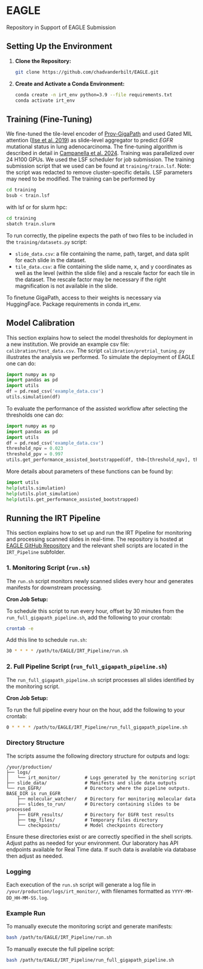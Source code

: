 # EAGLE
Repository in Support of EAGLE Submission


## Setting Up the Environment

1. **Clone the Repository:**
   ```bash
   git clone https://github.com/chadvanderbilt/EAGLE.git
   ```

2. **Create and Activate a Conda Environment:**
   ```bash
   conda create -n irt_env python=3.9 --file requirements.txt
   conda activate irt_env
   ```




## Training (Fine-Tuning)
We fine-tuned the tile-level encoder of [Prov-GigaPath](https://huggingface.co/prov-gigapath/prov-gigapath) and used Gated MIL attention ([Ilse et al. 2019](https://arxiv.org/abs/1802.04712)) as slide-level aggregator to predict *EGFR* mutational status in lung adenocarcinoma. The fine-tuning algorithm is described in detail in [Campanella et al. 2024](https://arxiv.org/abs/2403.04865). Training was parallelized over 24 H100 GPUs. We used the LSF scheduler for job submission. The training submission script that we used can be found at `training/train.lsf`. Note: the script was redacted to remove cluster-specific details. LSF parameters may need to be modified. The training can be performed by
```bash
cd training
bsub < train.lsf
```
with lsf or for slurm hpc:

```bash
cd training
sbatch train.slurm
```
To run correctly, the pipeline expects the path of two files to be included in the `training/datasets.py` script:
- `slide_data.csv`: a file containing the name, path, target, and data split for each slide in the dataset.
- `tile_data.csv`: a file containing the slide name, x, and y coordinates as well as the level (within the slide file) and a rescale factor for each tile in the dataset. The rescale factor may be necessary if the right magnification is not available in the slide.

To finetune GigaPath, access to their weights is necessary via HuggingFace. Package requirements in conda irt_env.


## Model Calibration

This section explains how to select the model thresholds for deployment in a new institution. We provide an example csv file: `calibration/test_data.csv`.
The script `calibration/pretrial_tuning.py` illustrates the analysis we performed. To simulate the deployment of EAGLE one can do:
```python
import numpy as np
import pandas as pd
import utils
df = pd.read_csv('example_data.csv')
utils.simulation(df)
```

To evaluate the performance of the assisted workflow after selecting the thresholds one can do:
```python
import numpy as np
import pandas as pd
import utils
df = pd.read_csv('example_data.csv')
threshold_npv = 0.023
threshold_ppv = 0.997
utils.get_performance_assisted_bootstrapped(df, th0=[threshold_npv], th1=[threshold_ppv], n=1000, target_col='target', rapid_col='rapid', eagle_col='score')
```

More details about parameters of these functions can be found by:
```python
import utils
help(utils.simulation)
help(utils.plot_simulation)
help(utils.get_performance_assisted_bootstrapped)
```

## Running the IRT Pipeline

This section explains how to set up and run the IRT Pipeline for monitoring and processing scanned slides in real-time. The repository is hosted at [EAGLE GitHub Repository](https://github.com/chadvanderbilt/EAGLE.git) and the relevant shell scripts are located in the `IRT_Pipeline` subfolder.

### 1. **Monitoring Script (`run.sh`)**

The `run.sh` script monitors newly scanned slides every hour and generates manifests for downstream processing.

**Cron Job Setup:**

To schedule this script to run every hour, offset by 30 minutes from the `run_full_gigapath_pipeline.sh`, add the following to your crontab:

```bash
crontab -e
```

Add this line to schedule `run.sh`:
```bash
30 * * * * /path/to/EAGLE/IRT_Pipeline/run.sh
```

### 2. **Full Pipeline Script (`run_full_gigapath_pipeline.sh`)**

The `run_full_gigapath_pipeline.sh` script processes all slides identified by the monitoring script.

**Cron Job Setup:**

To run the full pipeline every hour on the hour, add the following to your crontab:

```bash
0 * * * * /path/to/EAGLE/IRT_Pipeline/run_full_gigapath_pipeline.sh
```

### Directory Structure

The scripts assume the following directory structure for outputs and logs:

```
/your/production/
├── logs/
│   └── irt_monitor/         # Logs generated by the monitoring script
├── slide_data/              # Manifests and slide data outputs
└── run_EGFR/                # Directory where the pipeline outputs. BASE_DIR is run_EGFR
    ├── molecular_watcher/   # Directory for monitoring molecular data
    ├── slides_to_run/       # Directory containing slides to be processed
    ├── EGFR_results/        # Directory for EGFR test results
    ├── tmp_files/           # Temporary files directory
    └── checkpoints/         # Model checkpoints directory
```


Ensure these directories exist or are correctly specified in the shell scripts. Adjust paths as needed for your environment. 
Our laboratory has API endpoints available for Real Time data.  If such data is available via database then adjust as needed. 

### Logging

Each execution of the `run.sh` script will generate a log file in `/your/production/logs/irt_monitor/`, with filenames formatted as `YYYY-MM-DD_HH-MM-SS.log`.

### Example Run

To manually execute the monitoring script and generate manifests:
```bash
bash /path/to/EAGLE/IRT_Pipeline/run.sh
```

To manually execute the full pipeline script:
```bash
bash /path/to/EAGLE/IRT_Pipeline/run_full_gigapath_pipeline.sh
```
